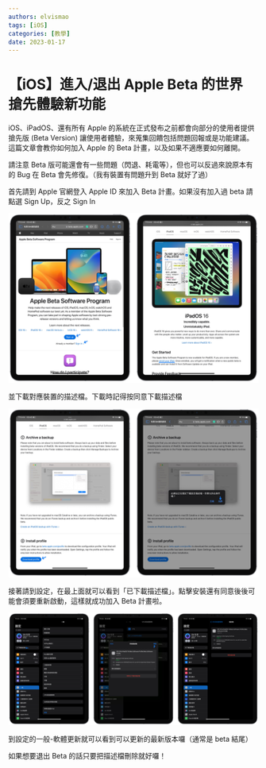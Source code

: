 ```yaml
---
authors: elvismao
tags: [iOS]
categories: [教學]
date: 2023-01-17
---
```


# 【iOS】進入/退出 Apple Beta 的世界 搶先體驗新功能

iOS、iPadOS、還有所有 Apple 的系統在正式發布之前都會向部分的使用者提供搶先版 (Beta Version) 讓使用者體驗，來蒐集回饋包括問題回報或是功能建議。這篇文章會教你如何加入 Apple 的 Beta 計畫，以及如果不適應要如何離開。

請注意 Beta 版可能還會有一些問題（閃退、耗電等），但也可以反過來說原本有的 Bug 在 Beta 會先修復。（我有裝置有問題升到 Beta 就好了過）

首先請到 Apple 官網登入 Apple ID 來加入 Beta 計畫。如果沒有加入過 beta 請點選 Sign Up，反之 Sign In

![登入](apple-beta-sign.png)

並下載對應裝置的描述檔。下載時記得按同意下載描述檔

![下載描述檔](apple-beta-download.png)

接著請到設定，在最上面就可以看到「已下載描述檔」。點擊安裝還有同意後後可能會須要重新啟動，這樣就成功加入 Beta 計畫啦。

![安裝](apple-beta-install.png)

到設定的一般-軟體更新就可以看到可以更新的最新版本囉（通常是 beta 結尾）

如果想要退出 Beta 的話只要把描述檔刪除就好囉！
